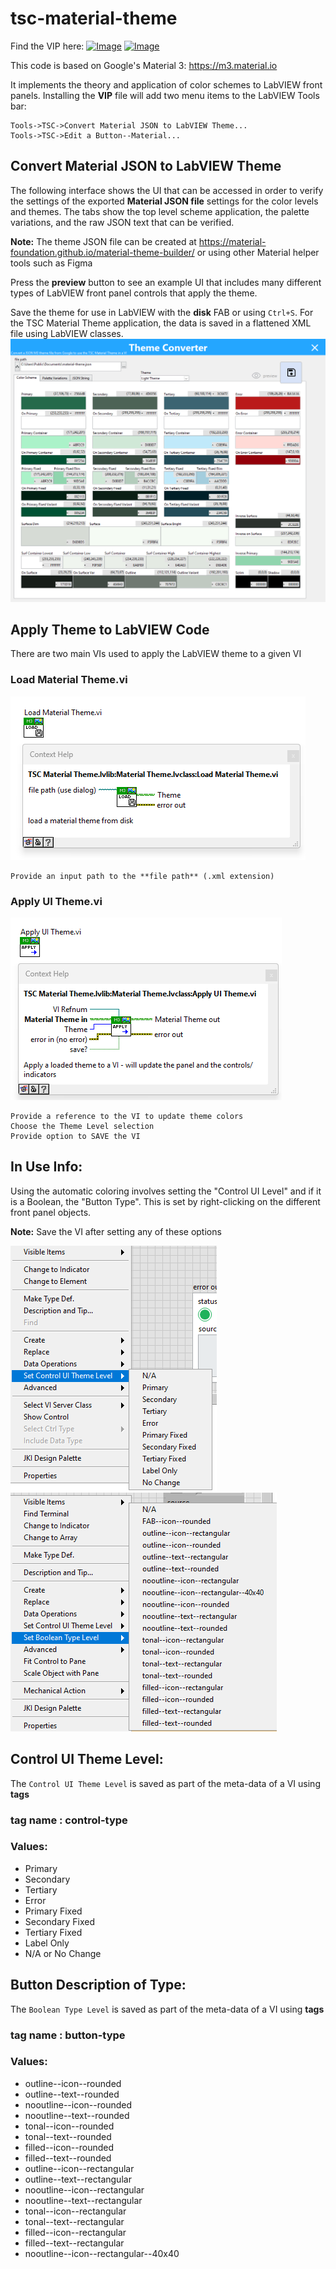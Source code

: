 # tsc-material-theme

Find the VIP here: [![Image](https://www.vipm.io/package/tsc_lib_tsc_material_theme/badge.svg?metric=installs)](https://www.vipm.io/package/tsc_lib_tsc_material_theme/) [![Image](https://www.vipm.io/package/tsc_lib_tsc_material_theme/badge.svg?metric=stars)](https://www.vipm.io/package/tsc_lib_tsc_material_theme/)

This code is based on Google's Material 3: https://m3.material.io

It implements the theory and application of color schemes to LabVIEW front panels. Installing the **VIP** file will add two menu items to the LabVIEW Tools bar:

    Tools->TSC->Convert Material JSON to LabVIEW Theme...
    Tools->TSC->Edit a Button--Material...

## Convert Material JSON to LabVIEW Theme
The following interface shows the UI that can be accessed in order to verify the settings of the exported **Material JSON file** settings for the color levels and themes. The tabs show the top level scheme application, the palette variations, and the raw JSON text that can be verified.

**Note:** The theme JSON file can be created at <https://material-foundation.github.io/material-theme-builder/> or using other Material helper tools such as Figma 

Press the **preview** button to see an example UI that includes many different types of LabVIEW front panel controls that apply the theme. 

Save the theme for use in LabVIEW with the **disk** FAB or using `Ctrl+S`. For the TSC Material Theme application, the data is saved in a flattened XML file using LabVIEW classes.
<img src="./assets/images/Theme Converter UI.png" alt = "Theme Converter UI" /> 

## Apply Theme to LabVIEW Code
There are two main VIs used to apply the LabVIEW theme to a given VI
    
### Load Material Theme.vi
<img src="./assets/images/VI--load material theme.png" alt = "Load Material Theme.vi" /> 

    Provide an input path to the **file path** (.xml extension)

### Apply UI Theme.vi
<img src="./assets/images/VI--apply ui theme.png" alt = "Apply UI Theme.vi" /> 

    Provide a reference to the VI to update theme colors
    Choose the Theme Level selection
    Provide option to SAVE the VI

## In Use Info:
Using the automatic coloring involves setting the "Control UI Level" and if it is a Boolean, the "Button Type". This is set by right-clicking on the different front panel objects.

**Note:** Save the VI after setting any of these options

<img src="./assets/images/right-click-control theme.png" alt = "Right Click Control Theme.vi" /> 
<img src="./assets/images/right-click-boolean level.png" alt = "Right Click Boolean Level.vi" /> 

## Control UI Theme Level:
The `Control UI Theme Level` is saved as part of the meta-data of a VI using **tags**

### tag name : control-type

### Values:

- Primary
- Secondary
- Tertiary
- Error
- Primary Fixed
- Secondary Fixed
- Tertiary Fixed
- Label Only
- N/A or No Change

## Button Description of Type:
The `Boolean Type Level` is saved as part of the meta-data of a VI using **tags**

### tag name : button-type

### Values:

- outline--icon--rounded
- outline--text--rounded
- nooutline--icon--rounded
- nooutline--text--rounded
- tonal--icon--rounded
- tonal--text--rounded
- filled--icon--rounded
- filled--text--rounded
- outline--icon--rectangular
- outline--text--rectangular
- nooutline--icon--rectangular
- nooutline--text--rectangular
- tonal--icon--rectangular
- tonal--text--rectangular
- filled--icon--rectangular
- filled--text--rectangular
- nooutline--icon--rectangular--40x40
